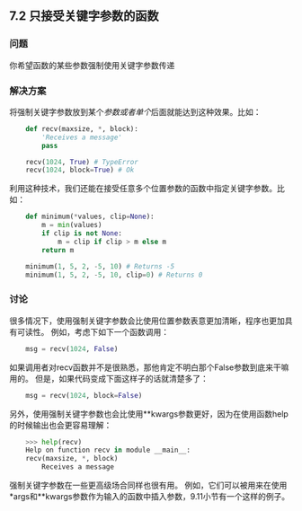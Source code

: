 ## 7.2 只接受关键字参数的函数 ##
### 问题 ###
你希望函数的某些参数强制使用关键字参数传递
### 解决方案 ###
将强制关键字参数放到某个*参数或者单个*后面就能达到这种效果。比如：
```python
    def recv(maxsize, *, block):
        'Receives a message'
        pass

    recv(1024, True) # TypeError
    recv(1024, block=True) # Ok

```
利用这种技术，我们还能在接受任意多个位置参数的函数中指定关键字参数。比如：
```python
    def minimum(*values, clip=None):
        m = min(values)
        if clip is not None:
            m = clip if clip > m else m
        return m

    minimum(1, 5, 2, -5, 10) # Returns -5
    minimum(1, 5, 2, -5, 10, clip=0) # Returns 0

```
### 讨论 ###
很多情况下，使用强制关键字参数会比使用位置参数表意更加清晰，程序也更加具有可读性。
例如，考虑下如下一个函数调用：
```python
    msg = recv(1024, False)

```
如果调用者对recv函数并不是很熟悉，那他肯定不明白那个False参数到底来干嘛用的。
但是，如果代码变成下面这样子的话就清楚多了：
```python
    msg = recv(1024, block=False)

```
另外，使用强制关键字参数也会比使用**kwargs参数更好，因为在使用函数help的时候输出也会更容易理解：
```python
    >>> help(recv)
    Help on function recv in module __main__:
    recv(maxsize, *, block)
        Receives a message

```
强制关键字参数在一些更高级场合同样也很有用。
例如，它们可以被用来在使用*args和**kwargs参数作为输入的函数中插入参数，9.11小节有一个这样的例子。
